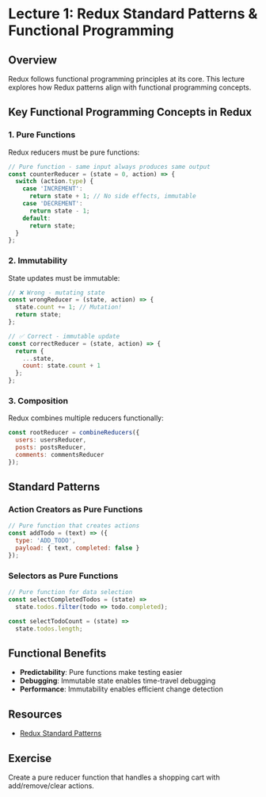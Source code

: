 # Lecture 1: Redux Standard Patterns & Functional Programming

## Overview
Redux follows functional programming principles at its core. This lecture explores how Redux patterns align with functional programming concepts.

## Key Functional Programming Concepts in Redux

### 1. Pure Functions
Redux reducers must be pure functions:
```javascript
// Pure function - same input always produces same output
const counterReducer = (state = 0, action) => {
  switch (action.type) {
    case 'INCREMENT':
      return state + 1; // No side effects, immutable
    case 'DECREMENT':
      return state - 1;
    default:
      return state;
  }
};
```

### 2. Immutability
State updates must be immutable:
```javascript
// ❌ Wrong - mutating state
const wrongReducer = (state, action) => {
  state.count += 1; // Mutation!
  return state;
};

// ✅ Correct - immutable update
const correctReducer = (state, action) => {
  return {
    ...state,
    count: state.count + 1
  };
};
```

### 3. Composition
Redux combines multiple reducers functionally:
```javascript
const rootReducer = combineReducers({
  users: usersReducer,
  posts: postsReducer,
  comments: commentsReducer
});
```

## Standard Patterns

### Action Creators as Pure Functions
```javascript
// Pure function that creates actions
const addTodo = (text) => ({
  type: 'ADD_TODO',
  payload: { text, completed: false }
});
```

### Selectors as Pure Functions
```javascript
// Pure function for data selection
const selectCompletedTodos = (state) => 
  state.todos.filter(todo => todo.completed);

const selectTodoCount = (state) => 
  state.todos.length;
```

## Functional Benefits
- **Predictability**: Pure functions make testing easier
- **Debugging**: Immutable state enables time-travel debugging
- **Performance**: Immutability enables efficient change detection

## Resources
- [Redux Standard Patterns](https://redux.js.org/tutorials/fundamentals/part-7-standard-patterns)

## Exercise
Create a pure reducer function that handles a shopping cart with add/remove/clear actions. 